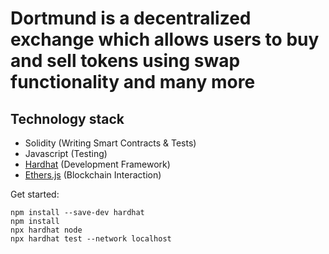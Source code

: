 # Dortmund is a decentralized exchange which allows users to buy and sell tokens using swap functionality and many more

## Technology stack

- Solidity (Writing Smart Contracts & Tests)
- Javascript (Testing)
- [Hardhat](https://hardhat.org/) (Development Framework)
- [Ethers.js](https://docs.ethers.io/v5/) (Blockchain Interaction)

Get started:

```shell
npm install --save-dev hardhat
npm install
npx hardhat node
npx hardhat test --network localhost
```
